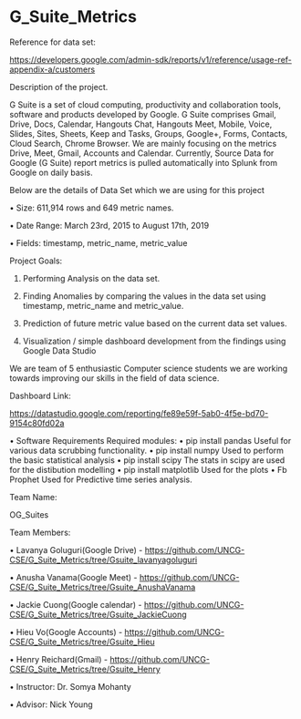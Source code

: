 # G_Suite_Metrics

Reference for data set:

https://developers.google.com/admin-sdk/reports/v1/reference/usage-ref-appendix-a/customers

Description of the project.

G Suite is a set of cloud computing, productivity and collaboration tools, software and products developed by Google. G Suite comprises Gmail, Drive, Docs, Calendar, Hangouts Chat, Hangouts Meet, Mobile, Voice, Slides, Sites, Sheets, Keep and Tasks, Groups, Google+, Forms, Contacts, Cloud Search, Chrome Browser. We are mainly focusing on the metrics Drive, Meet, Gmail, Accounts and Calendar.
Currently, Source Data for Google (G Suite) report metrics is pulled automatically into Splunk from Google on daily basis.

Below are the details of Data Set which we are using for this project

•	Size: 611,914 rows and 649 metric names.

•	Date Range: March 23rd, 2015 to August 17th, 2019

•	Fields: timestamp, metric_name, metric_value

Project Goals: 

1.	Performing Analysis on the data set.

2.	Finding Anomalies by comparing the values in the data set using timestamp, metric_name and metric_value.

3.	Prediction of future metric value based on the current data set values.

4.	Visualization / simple dashboard development from the findings using Google Data Studio 

We are team of 5 enthusiastic Computer science students we are working towards improving our skills in the field of data science.   

Dashboard Link:

https://datastudio.google.com/reporting/fe89e59f-5ab0-4f5e-bd70-9154c80fd02a

•	Software Requirements
Required modules:
•	pip install pandas
Useful for various data scrubbing functionality.
•	pip install numpy
Used to perform the basic statistical analysis
•	pip install scipy 
The stats in scipy are used for the distibution modelling
•	pip install matplotlib
Used for the plots
•	Fb Prophet 
Used for Predictive time series analysis.

Team Name:

OG_Suites

Team Members: 

•	Lavanya Goluguri(Google Drive) - https://github.com/UNCG-CSE/G_Suite_Metrics/tree/Gsuite_lavanyagoluguri

•	Anusha Vanama(Google Meet) - https://github.com/UNCG-CSE/G_Suite_Metrics/tree/Gsuite_AnushaVanama

•	Jackie Cuong(Google calendar) - https://github.com/UNCG-CSE/G_Suite_Metrics/tree/Gsuite_JackieCuong

•	Hieu Vo(Google Accounts) - https://github.com/UNCG-CSE/G_Suite_Metrics/tree/Gsuite_Hieu

•	Henry Reichard(Gmail) - https://github.com/UNCG-CSE/G_Suite_Metrics/tree/Gsuite_Henry

•	Instructor: Dr. Somya Mohanty

•	Advisor: Nick Young
